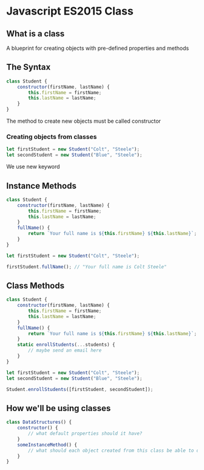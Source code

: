 # Javascript ES2015 Class
## What is a class
A blueprint for creating objects with pre-defined properties and methods
## The Syntax
```javascript
class Student {
    constructor(firstName, lastName) {
        this.firstName = firstName;
        this.lastName = lastName;
    }
}
```
The method to create new objects must be called constructor
### Creating objects from classes
```javascript
let firstStudent = new Student("Colt", "Steele");
let secondStudent = new Student("Blue", "Steele");
```
We use new keyword
## Instance Methods
```javascript
class Student {
    constructor(firstName, lastName) {
        this.firstName = firstName;
        this.lastName = lastName;
    }
    fullName() {
        return `Your full name is ${this.firstName} ${this.lastName}`;
    }
}

let firstStudent = new Student("Colt", "Steele");

firstStudent.fullName(); // "Your full name is Colt Steele"
```
## Class Methods
```javascript
class Student {
    constructor(firstName, lastName) {
        this.firstName = firstName;
        this.lastName = lastName;
    }
    fullName() {
        return `Your full name is ${this.firstName} ${this.lastName}`;
    }
    static enrollStudents(...students) {
        // maybe send an email here
    }
}

let firstStudent = new Student("Colt", "Steele");
let secondStudent = new Student("Blue", "Steele");

Student.enrollStudents([firstStudent, secondStudent]);
```
## How we'll be using classes
```javascript
class DataStructures() {
    constructor() {
        // what default properties should it have?
    }
    someInstanceMethod() {
        // what should each object created from this class be able to do?
    }
}
```